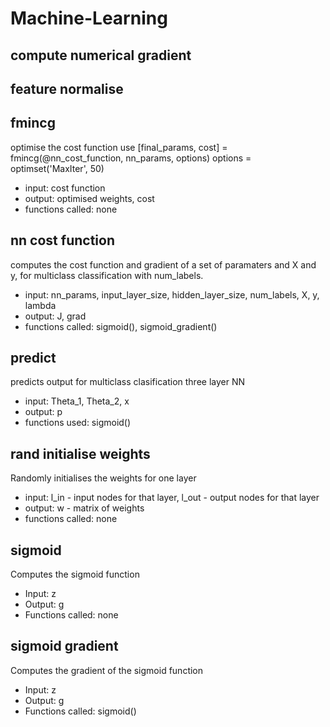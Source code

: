 # Machine-Learning

## compute numerical gradient

## feature normalise

## fmincg
optimise the cost function use [final_params, cost] = fmincg(@nn_cost_function, nn_params, options) options = optimset('MaxIter', 50)
 - input: cost function
 - output: optimised weights, cost
 - functions called: none

## nn cost function
computes the cost function and gradient of a set of paramaters and X and y, for multiclass classification with num_labels.
 - input: nn_params, input_layer_size, hidden_layer_size, num_labels, X, y, lambda
 - output: J, grad
 - functions called: sigmoid(), sigmoid_gradient()

## predict
predicts output for multiclass clasification three layer NN 
 - input: Theta_1, Theta_2, x
 - output: p
 - functions used: sigmoid()

## rand initialise weights  
Randomly initialises the weights for one layer
 - input: l_in - input nodes for that layer, l_out - output nodes for that layer
 - output: w - matrix of weights
 - functions called: none

## sigmoid  
Computes the sigmoid function
 - Input: z
 - Output: g
 - Functions called: none
## sigmoid gradient  
Computes the gradient of the sigmoid function
 - Input: z
 - Output: g
 - Functions called: sigmoid()
